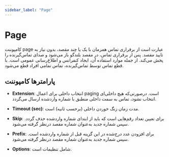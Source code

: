 ```yaml
---
sidebar_label: "Page"
---
```




# Page

کامپوننت page عبارت است از برقراری تماس همزمان با یک یا چند مقصد، بدون نیاز به تایید مقصد. پس از برقراری تماس، در مقصد بلندگو باز می‌شود و صدای تماس‌گیرنده را پخش می‌کند. از جمله موارد استفاده آن، ایجاد کنفرانس و اطلاع‌‌رسانی عمومی است. با قطع تماس توسط تماس‌گیرنده، تماس تمامی افراد قطع می‌شود.


## پارامترها کامپوننت

- **Extension**: انتخاب داخلی برای اعمال paging است. درصورتی‌‌که هیچ داخلی‌ای انتخاب نشود، تماس به سمت داخلی منطبق با شماره واردشده ارسال می‌‌گردد.

- **Timeout (sec)**: مدت زمان زنگ خوردن داخلی (برحسب ثانیه) است.

- **Skip**: برای تعیین تعداد رقم‌‌هایی است که باید از ابتدای شماره واردشده حذف گردد. سپس شماره جدید به‌‌عنوان شماره مقصد درنظر گرفته می‌‌شود.

- **Prefix**: برای افزودن عدد درج‌شده در این گزینه قبل از شماره واردشده است. سپس شماره جدید به‌‌عنوان شماره مقصد درنظر گرفته می‌‌شود.

- **Options**: شامل تنظیمات است.

